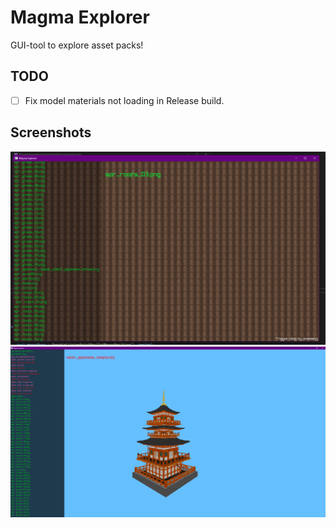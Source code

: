 # Magma Explorer
GUI-tool to explore asset packs!

## TODO
- [ ] Fix model materials not loading in Release build.

## Screenshots
![001](screenshots/001.png)
![002](screenshots/002.png)
